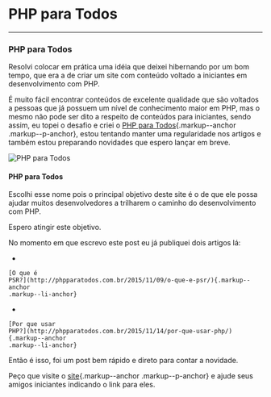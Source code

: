 PHP para Todos 
==============







------------------------------------------------------------------------







### PHP para Todos 

Resolvi colocar em prática uma idéia que deixei hibernando por um bom
tempo, que era a de criar um site com conteúdo voltado a iniciantes em
desenvolvimento com PHP.

É muito fácil encontrar conteúdos de excelente qualidade que são
voltados a pessoas que já possuem um nível de conhecimento maior em PHP,
mas o mesmo não pode ser dito a respeito de conteúdos para iniciantes,
sendo assim, eu topei o desafio e criei o [PHP para
Todos](http://phpparatodos.com.br){.markup--anchor .markup--p-anchor},
estou tentando manter uma regularidade nos artigos e também estou
preparando novidades que espero lançar em breve.







![PHP para
Todos](https://cdn-images-1.medium.com/max/1600/0*uTs6FNMXtkqq2KrE.jpg)



#### PHP para Todos 

Escolhi esse nome pois o principal objetivo deste site é o de que ele
possa ajudar muitos desenvolvedores a trilharem o caminho do
desenvolvimento com PHP.

Espero atingir este objetivo.

No momento em que escrevo este post eu já publiquei dois artigos lá:

-   

    

    [O que é
    PSR?](http://phpparatodos.com.br/2015/11/09/o-que-e-psr/){.markup--anchor
    .markup--li-anchor}
-   

    

    [Por que usar
    PHP?](http://phpparatodos.com.br/2015/11/14/por-que-usar-php/){.markup--anchor
    .markup--li-anchor}

Então é isso, foi um post bem rápido e direto para contar a novidade.

Peço que visite o [site](http://phpparatodos.com.br){.markup--anchor
.markup--p-anchor} e ajude seus amigos iniciantes indicando o link para
eles.













